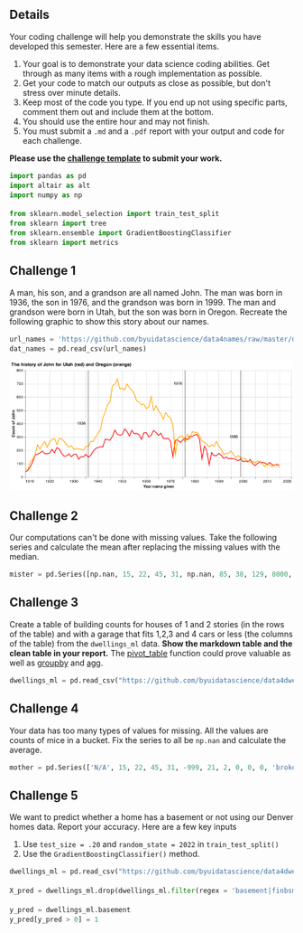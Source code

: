 ## Details

Your coding challenge will help you demonstrate the skills you have developed this semester. Here are a few essential items.

1. Your goal is to demonstrate your data science coding abilities. Get through as many items with a rough implementation as possible.
2. Get your code to match our outputs as close as possible, but don't stress over minute details.
3. Keep most of the code you type.  If you end up not using specific parts, comment them out and include them at the bottom.
4. You should use the entire hour and may not finish.
3. You must submit a `.md` and a `.pdf` report with your output and code for each challenge.

__Please use the [challenge template](https://byuistats.github.io/CSE250-Course/template/challenge_template.md) to submit your work.__

```python
import pandas as pd 
import altair as alt
import numpy as np

from sklearn.model_selection import train_test_split
from sklearn import tree
from sklearn.ensemble import GradientBoostingClassifier
from sklearn import metrics
```


## Challenge 1

A man, his son, and a grandson are all named John.  The man was born in 1936, the son in 1976, and the grandson was born in 1999. The man and grandson were born in Utah, but the son was born in Oregon.  Recreate the following graphic to show this story about our names.
```python
url_names = 'https://github.com/byuidatascience/data4names/raw/master/data-raw/names_year/names_year.csv'
dat_names = pd.read_csv(url_names)

```

![](john.png)


## Challenge 2

Our computations can't be done with missing values. Take the following series and calculate the mean after replacing the missing values with the median. 

```python
mister = pd.Series([np.nan, 15, 22, 45, 31, np.nan, 85, 38, 129, 8000, 21, 2])
```

## Challenge 3

Create a table of building counts for houses of 1 and 2 stories (in the rows of the table) and with a garage that fits 1,2,3 and 4 cars or less (the columns of the table) from the `dwellings_ml` data. __Show the markdown table and the clean table in your report.__  The [pivot_table](https://pandas.pydata.org/pandas-docs/stable/reference/api/pandas.pivot_table.html#pandas.pivot_table) function could prove valuable as well as [groupby](https://pandas.pydata.org/pandas-docs/stable/reference/api/pandas.DataFrame.groupby.html) and [agg](https://pandas.pydata.org/pandas-docs/stable/reference/api/pandas.DataFrame.agg.html).


```python
dwellings_ml = pd.read_csv("https://github.com/byuidatascience/data4dwellings/raw/master/data-raw/dwellings_ml/dwellings_ml.csv")
```

## Challenge 4

Your data has too many types of values for missing. All the values are counts of mice in a bucket. Fix the series to all be `np.nan` and calculate the average.

```python
mother = pd.Series(['N/A', 15, 22, 45, 31, -999, 21, 2, 0, 0, 0, 'broken'])
```

## Challenge 5

We want to predict whether a home has a basement or not using our Denver homes data. Report your accuracy.  Here are a few key inputs

1. Use `test_size = .20` and `random_state = 2022` in `train_test_split()`
2. Use the `GradientBoostingClassifier()` method.

```python
dwellings_ml = pd.read_csv("https://github.com/byuidatascience/data4dwellings/raw/master/data-raw/dwellings_ml/dwellings_ml.csv")

X_pred = dwellings_ml.drop(dwellings_ml.filter(regex = 'basement|finbsmnt|BASEMENT').columns, axis = 1)

y_pred = dwellings_ml.basement
y_pred[y_pred > 0] = 1  

```
